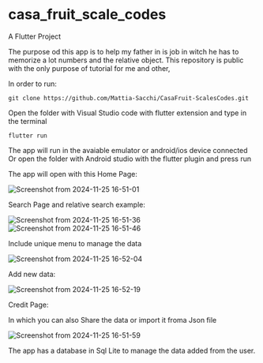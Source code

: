 # casa_fruit_scale_codes

A Flutter Project

The purpose od this app is to help my father in is job in witch he has to memorize a lot numbers and the relative object.
This repository is public with the only purpose of tutorial for me and other,

In order to run:
```
git clone https://github.com/Mattia-Sacchi/CasaFruit-ScalesCodes.git
```
Open the folder with Visual Studio code with flutter extension and type in the terminal
```
flutter run
```


The app will run in the avaiable emulator or android/ios device connected
Or open the folder with Android studio with the flutter plugin and press run

The app will open with this Home Page:

![Screenshot from 2024-11-25 16-51-01](https://github.com/user-attachments/assets/cdfdda64-e400-4416-84c0-0cc0ac9ccf5c)

Search Page and relative search example:

![Screenshot from 2024-11-25 16-51-36](https://github.com/user-attachments/assets/8da2824f-d9d7-4afe-a899-474be347fdeb)
![Screenshot from 2024-11-25 16-51-46](https://github.com/user-attachments/assets/01f9cf8a-fbce-4d92-9195-18b54e72a290)

Include unique menu to manage the data

![Screenshot from 2024-11-25 16-52-04](https://github.com/user-attachments/assets/551487a7-0bc0-4aa5-b436-a6260bc05af0)

Add new data:

![Screenshot from 2024-11-25 16-52-19](https://github.com/user-attachments/assets/c8c9ae46-f1ee-4af0-b248-1b1222087102)

Credit Page:

In which you can also Share the data or import it froma Json file

![Screenshot from 2024-11-25 16-51-59](https://github.com/user-attachments/assets/af01f2db-836b-4d6a-9c17-d549acf47f79)

The app has a database in Sql Lite to manage the data added from the user.
